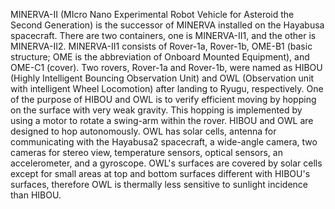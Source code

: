 MINERVA-II (MIcro Nano Experimental Robot Vehicle for Asteroid the Second Generation) is the successor of MINERVA installed on the Hayabusa spacecraft. There are two containers, one is MINERVA-II1, and the other is MINERVA-II2. MINERVA-II1 consists of Rover-1a, Rover-1b, OME-B1 (basic structure; OME is the abbreviation of Onboard Mounted Equipment), and OME-C1 (cover). Two rovers, Rover-1a and Rover-1b, were named as HIBOU (Highly Intelligent Bouncing Observation Unit) and OWL (Observation unit with intelligent Wheel Locomotion) after landing to Ryugu, respectively. One of the purpose of HIBOU and OWL is to verify efficient moving by hopping on the surface with very weak gravity. This hopping is implemented by using a motor to rotate a swing-arm within the rover. HIBOU and OWL are designed to hop autonomously. OWL has solar cells, antenna for communicating with the Hayabusa2 spacecraft, a wide-angle camera, two cameras for stereo view, temperature sensors, optical sensors, an accelerometer, and a gyroscope. OWL's surfaces are covered by solar cells except for small areas at top and bottom surfaces different with HIBOU's surfaces, therefore OWL is thermally less sensitive to sunlight incidence than HIBOU.